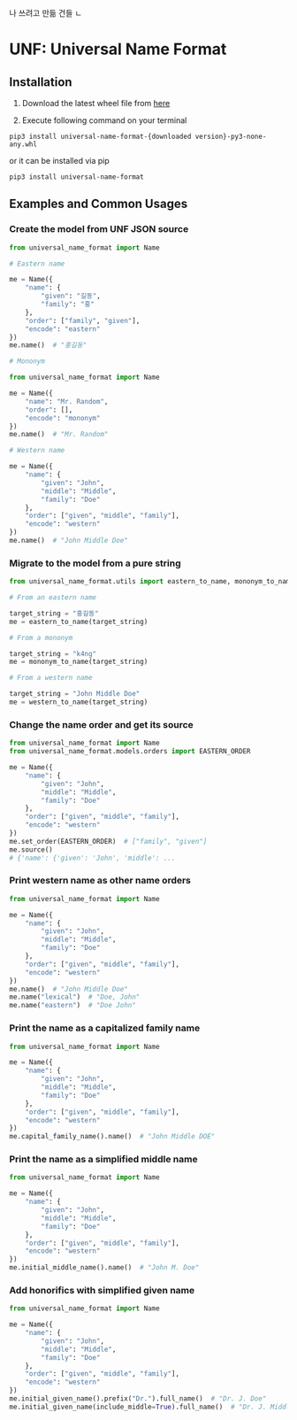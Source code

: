나 쓰려고 만듦 건들 ㄴ

# UNF: Universal Name Format

## Installation

1. Download the latest wheel file from [here](https://github.com/k44ng/universal-name-format/releases)
   
2. Execute following command on your terminal

`pip3 install universal-name-format-{downloaded version}-py3-none-any.whl`

or it can be installed via pip

`pip3 install universal-name-format`


## Examples and Common Usages

### Create the model from UNF JSON source

```python
from universal_name_format import Name

# Eastern name

me = Name({
    "name": {
        "given": "길동",
        "family": "홍"
    },
    "order": ["family", "given"],
    "encode": "eastern"
})
me.name()  # "홍길동"

# Mononym

from universal_name_format import Name

me = Name({
    "name": "Mr. Random",
    "order": [],
    "encode": "mononym"
})
me.name()  # "Mr. Random"

# Western name

me = Name({
    "name": {
        "given": "John",
        "middle": "Middle",
        "family": "Doe"
    },
    "order": ["given", "middle", "family"],
    "encode": "western"
})
me.name()  # "John Middle Doe"
```

### Migrate to the model from a pure string

```python
from universal_name_format.utils import eastern_to_name, mononym_to_name, western_to_name

# From an eastern name

target_string = "홍길동"
me = eastern_to_name(target_string)

# From a mononym

target_string = "k4ng"
me = mononym_to_name(target_string)

# From a western name

target_string = "John Middle Doe"
me = western_to_name(target_string)
```

### Change the name order and get its source

```python
from universal_name_format import Name
from universal_name_format.models.orders import EASTERN_ORDER

me = Name({
    "name": {
        "given": "John",
        "middle": "Middle",
        "family": "Doe"
    },
    "order": ["given", "middle", "family"],
    "encode": "western"
})
me.set_order(EASTERN_ORDER)  # ["family", "given"]
me.source()
# {'name': {'given': 'John', 'middle': ...
```

### Print western name as other name orders

```python
from universal_name_format import Name

me = Name({
    "name": {
        "given": "John",
        "middle": "Middle",
        "family": "Doe"
    },
    "order": ["given", "middle", "family"],
    "encode": "western"
})
me.name()  # "John Middle Doe"
me.name("lexical")  # "Doe, John"
me.name("eastern")  # "Doe John"
```

### Print the name as a capitalized family name

```python
from universal_name_format import Name

me = Name({
    "name": {
        "given": "John",
        "middle": "Middle",
        "family": "Doe"
    },
    "order": ["given", "middle", "family"],
    "encode": "western"
})
me.capital_family_name().name()  # "John Middle DOE"
```

### Print the name as a simplified middle name

```python
from universal_name_format import Name

me = Name({
    "name": {
        "given": "John",
        "middle": "Middle",
        "family": "Doe"
    },
    "order": ["given", "middle", "family"],
    "encode": "western"
})
me.initial_middle_name().name()  # "John M. Doe"
```

### Add honorifics with simplified given name

```python
from universal_name_format import Name

me = Name({
    "name": {
        "given": "John",
        "middle": "Middle",
        "family": "Doe"
    },
    "order": ["given", "middle", "family"],
    "encode": "western"
})
me.initial_given_name().prefix("Dr.").full_name()  # "Dr. J. Doe"
me.initial_given_name(include_middle=True).full_name()  # "Dr. J. Middle Doe"
```
